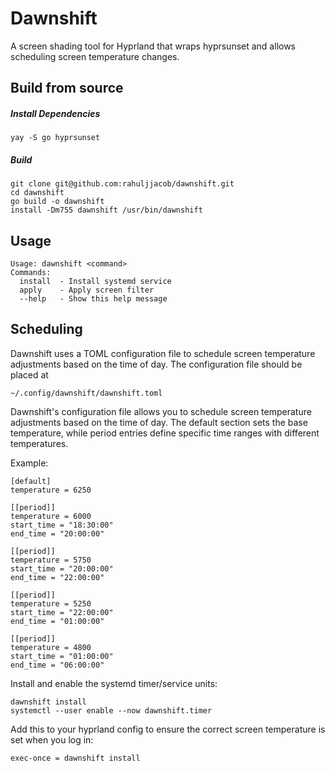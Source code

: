 # Dawnshift

A screen shading tool for Hyprland that wraps hyprsunset and allows scheduling screen temperature changes.

## Build from source

##### Install Dependencies

```
yay -S go hyprsunset
```

##### Build

```
git clone git@github.com:rahuljjacob/dawnshift.git
cd dawnshift
go build -o dawnshift
install -Dm755 dawnshift /usr/bin/dawnshift
```

## Usage

```
Usage: dawnshift <command>
Commands:
  install  - Install systemd service
  apply    - Apply screen filter
  --help   - Show this help message
```

## Scheduling

Dawnshift uses a TOML configuration file to schedule screen temperature adjustments based on the time of day. The configuration file should be placed at

```
~/.config/dawnshift/dawnshift.toml
```

Dawnshift's configuration file allows you to schedule screen temperature adjustments based on the time of day. The default section sets the base temperature, while period entries define specific time ranges with different temperatures.

Example:

```
[default]
temperature = 6250

[[period]]
temperature = 6000
start_time = "18:30:00"
end_time = "20:00:00"

[[period]]
temperature = 5750
start_time = "20:00:00"
end_time = "22:00:00"

[[period]]
temperature = 5250
start_time = "22:00:00"
end_time = "01:00:00"

[[period]]
temperature = 4800
start_time = "01:00:00"
end_time = "06:00:00"
```

Install and enable the systemd timer/service units:

```
dawnshift install
systemctl --user enable --now dawnshift.timer
```

Add this to your hyprland config to ensure the correct screen temperature is set when you log in:

```
exec-once = dawnshift install
```
